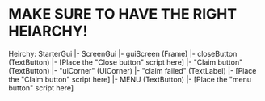  # MAKE SURE TO HAVE THE RIGHT HEIARCHY!

Heirchy: StarterGui
|- ScreenGui
   |- guiScreen (Frame)
      |- closeButton (TextButton)
         |- [Place the "Close button" script here]
      |- "Claim button" (TextButton)
         |- "uiCorner" (UICorner)
         |- "claim failed" (TextLabel)
         |- [Place the "Claim button" script here]
      |- MENU (TextButton)
         |- [Place the "menu button" script here]
